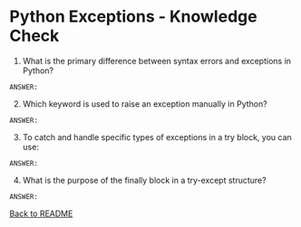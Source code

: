 # Python Exceptions - Knowledge Check

1. What is the primary difference between syntax errors and exceptions in Python?
```
ANSWER: 
```

2. Which keyword is used to raise an exception manually in Python?
```
ANSWER: 
```

3. To catch and handle specific types of exceptions in a try block, you can use:
```
ANSWER: 
```

4. What is the purpose of the finally block in a try-except structure?
```
ANSWER: 
```

[Back to README](README.md)

